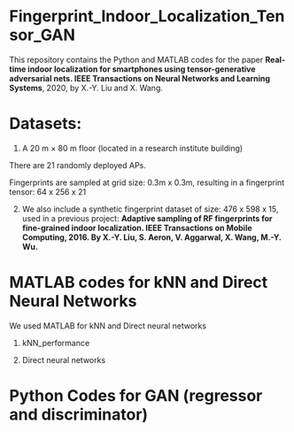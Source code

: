# Fingerprint_Indoor_Localization_Tensor_GAN
  
  This repository contains the Python and MATLAB codes for the paper **Real-time indoor localization for smartphones using tensor-generative adversarial nets. IEEE Transactions on Neural Networks and Learning Systems**, 2020, by X.-Y. Liu and X. Wang.

# Datasets: 

1. A 20 m × 80 m floor (located in a research institute building)

There are 21 randomly deployed APs. 

Fingerprints are sampled at grid size: 0.3m x 0.3m, resulting in a fingerprint tensor: 64 x 256 x 21

2. We also include a synthetic fingerprint dataset of size: 476 x 598 x 15, used in a previous project: **Adaptive sampling of RF fingerprints for fine-grained indoor localization. IEEE Transactions on Mobile Computing, 2016. By X.-Y. Liu, S. Aeron, V. Aggarwal, X. Wang, M.-Y. Wu.**

# MATLAB codes for kNN and Direct Neural Networks

  We used MATLAB for kNN and Direct neural networks
 
1. kNN_performance

2. Direct neural networks

# Python Codes for GAN (regressor and discriminator)
